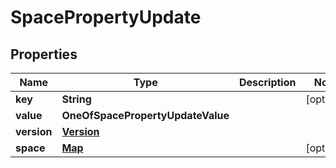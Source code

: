 # SpacePropertyUpdate

## Properties
Name | Type | Description | Notes
------------ | ------------- | ------------- | -------------
**key** | **String** |  |  [optional]
**value** | **OneOfSpacePropertyUpdateValue** |  | 
**version** | [**Version**](Version.md) |  | 
**space** | [**Map**](Map.md) |  |  [optional]
